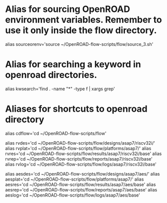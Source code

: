 
# Alias for sourcing OpenROAD environment variables. Remember to use it only inside the flow directory.
alias sourceorenv='source ~/OpenROAD-flow-scripts/flow/source_3.sh'

# Alias for searching a keyword in openroad directories.
alias kwsearch='find . -name "*" -type f | xargs grep'

# Aliases for shortcuts to openroad directory
alias cdflow='cd ~/OpenROAD-flow-scripts/flow'



alias rvdes='cd ~/OpenROAD-flow-scripts/flow/designs/asap7/riscv32i/'
alias rvplat='cd ~/OpenROAD-flow-scripts/flow/platforms/asap7/'
alias rvres='cd ~/OpenROAD-flow-scripts/flow/results/asap7/riscv32i/base'
alias rvrep='cd ~/OpenROAD-flow-scripts/flow/reports/asap7/riscv32i/base'
alias rvlog='cd ~/OpenROAD-flow-scripts/flow/logs/asap7/riscv32i/base'

alias aesdes='cd ~/OpenROAD-flow-scripts/flow/designs/asap7/aes/'
alias aesplat='cd ~/OpenROAD-flow-scripts/flow/platforms/asap7/'
alias aesres='cd ~/OpenROAD-flow-scripts/flow/results/asap7/aes/base'
alias aesrep='cd ~/OpenROAD-flow-scripts/flow/reports/asap7/aes/base'
alias aeslog='cd ~/OpenROAD-flow-scripts/flow/logs/asap7/aes/base'